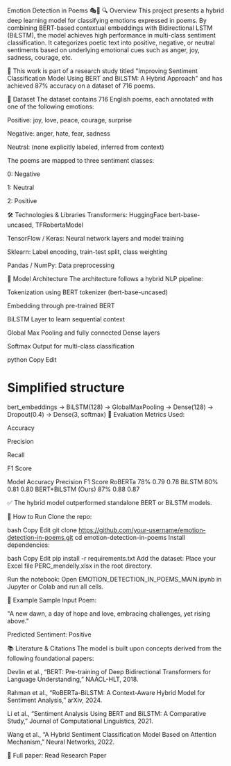 Emotion Detection in Poems 🎭📝
🔍 Overview
This project presents a hybrid deep learning model for classifying emotions expressed in poems. By combining BERT-based contextual embeddings with Bidirectional LSTM (BiLSTM), the model achieves high performance in multi-class sentiment classification. It categorizes poetic text into positive, negative, or neutral sentiments based on underlying emotional cues such as anger, joy, sadness, courage, etc.

🧠 This work is part of a research study titled "Improving Sentiment Classification Model Using BERT and BiLSTM: A Hybrid Approach" and has achieved 87% accuracy on a dataset of 716 poems.

📁 Dataset
The dataset contains 716 English poems, each annotated with one of the following emotions:

Positive: joy, love, peace, courage, surprise

Negative: anger, hate, fear, sadness

Neutral: (none explicitly labeled, inferred from context)

The poems are mapped to three sentiment classes:

0: Negative

1: Neutral

2: Positive

🛠️ Technologies & Libraries
Transformers: HuggingFace bert-base-uncased, TFRobertaModel

TensorFlow / Keras: Neural network layers and model training

Sklearn: Label encoding, train-test split, class weighting

Pandas / NumPy: Data preprocessing

🧩 Model Architecture
The architecture follows a hybrid NLP pipeline:

Tokenization using BERT tokenizer (bert-base-uncased)

Embedding through pre-trained BERT

BiLSTM Layer to learn sequential context

Global Max Pooling and fully connected Dense layers

Softmax Output for multi-class classification

python
Copy
Edit
# Simplified structure
bert_embeddings → BiLSTM(128) → GlobalMaxPooling → Dense(128) → Dropout(0.4) → Dense(3, softmax)
🧪 Evaluation
Metrics Used:

Accuracy

Precision

Recall

F1 Score

Model	Accuracy	Precision	F1 Score
RoBERTa	78%	0.79	0.78
BiLSTM	80%	0.81	0.80
BERT+BiLSTM (Ours)	87%	0.88	0.87

✅ The hybrid model outperformed standalone BERT or BiLSTM models.

📌 How to Run
Clone the repo:

bash
Copy
Edit
git clone https://github.com/your-username/emotion-detection-in-poems.git
cd emotion-detection-in-poems
Install dependencies:

bash
Copy
Edit
pip install -r requirements.txt
Add the dataset:
Place your Excel file PERC_mendelly.xlsx in the root directory.

Run the notebook:
Open EMOTION_DETECTION_IN_POEMS_MAIN.ipynb in Jupyter or Colab and run all cells.

🎯 Example
Sample Input Poem:

"A new dawn, a day of hope and love, embracing challenges, yet rising above."

Predicted Sentiment: Positive

📚 Literature & Citations
The model is built upon concepts derived from the following foundational papers:

Devlin et al., “BERT: Pre-training of Deep Bidirectional Transformers for Language Understanding,” NAACL-HLT, 2018.

Rahman et al., “RoBERTa-BiLSTM: A Context-Aware Hybrid Model for Sentiment Analysis,” arXiv, 2024.

Li et al., “Sentiment Analysis Using BERT and BiLSTM: A Comparative Study,” Journal of Computational Linguistics, 2021.

Wang et al., “A Hybrid Sentiment Classification Model Based on Attention Mechanism,” Neural Networks, 2022.

📄 Full paper: Read Research Paper



